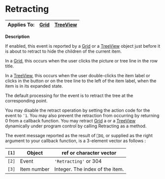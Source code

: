 



<h1 class="heading"><span class="name">Retracting</span></h1>

| Applies To: | [Grid](./grid.md) | [TreeView](./treeview.md) |
| --- | --- | ---  |


**Description**


If enabled, this event is reported by a [Grid](./grid.md) or a [TreeView](./treeview.md) object just before it is about to retract to hide the children of the current item.


In a [Grid](./grid.md), this occurs when the user clicks the picture or tree line in the row title.


In a [TreeView](./treeview.md), this occurs when the user double-clicks the item label or clicks in the button or on the tree line to the left of the item label, when the item is in its expanded state.


The default processing for the event is to retract the tree at the corresponding point.


You may disable the retract operation by setting the action code for the event to `¯1`. You may also prevent the retraction from occurring by returning 0 from a callback function. You may retract [Grid](./grid.md) a or a [TreeView](./treeview.md) dynamically under program control by calling Retracting as a method.


The event message reported as the result of `⎕DQ`, or supplied as the right argument to your callback function, is a 3-element vector as follows :


| `[1]` | Object | ref or character vector |
| --- | --- | ---  |
| `[2]` | Event | `'Retracting'` or 304 |
| `[3]` | Item number | Integer. The index of the item. |



